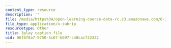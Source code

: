 ```yaml
---
content_type: resource
description: ''
file: /media/https%3A/open-learning-course-data-rc.s3.amazonaws.com/6-189-multicore-programming-primer-january-iap-2007/06f8f8a797505c67b697c40cacf22322_hd4roBsrYA8.vtt
file_type: application/x-subrip
resourcetype: Other
title: 3play caption file
uid: 06f8f8a7-9750-5c67-b697-c40cacf22322
---
```


